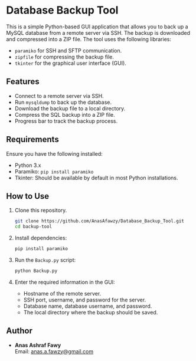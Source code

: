# Database Backup Tool

This is a simple Python-based GUI application that allows you to back up a MySQL database from a remote server via SSH. The backup is downloaded and compressed into a ZIP file. The tool uses the following libraries:

- `paramiko` for SSH and SFTP communication.
- `zipfile` for compressing the backup file.
- `tkinter` for the graphical user interface (GUI).

## Features

- Connect to a remote server via SSH.
- Run `mysqldump` to back up the database.
- Download the backup file to a local directory.
- Compress the SQL backup into a ZIP file.
- Progress bar to track the backup process.

## Requirements

Ensure you have the following installed:

- Python 3.x
- Paramiko: `pip install paramiko`
- Tkinter: Should be available by default in most Python installations.

## How to Use

1. Clone this repository.

   ```bash
   git clone https://github.com/AnasAfawzy/Database_Backup_Tool.git
   cd backup-tool
   ```

2. Install dependencies:

   ```bash
   pip install paramiko
   ```

3. Run the `Backup.py` script:

   ```bash
   python Backup.py
   ```

4. Enter the required information in the GUI:
   - Hostname of the remote server.
   - SSH port, username, and password for the server.
   - Database name, database username, and password.
   - The local directory where the backup should be saved.

## Author

- **Anas Ashraf Fawy**  
  Email: [anas.a.fawzy@gmail.com](mailto:anas.a.fawzy@gmail.com)

